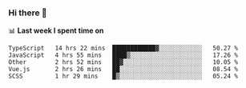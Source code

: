 ### Hi there 👋

<!--
**DBvc/DBvc** is a ✨ _special_ ✨ repository because its `README.md` (this file) appears on your GitHub profile.

Here are some ideas to get you started:

- 🔭 I’m currently working on ...
- 🌱 I’m currently learning ...
- 👯 I’m looking to collaborate on ...
- 🤔 I’m looking for help with ...
- 💬 Ask me about ...
- 📫 How to reach me: ...
- 😄 Pronouns: ...
- ⚡ Fun fact: ...
-->

📊 **Last week I spent time on**
<!--START_SECTION:waka-->
```text
TypeScript   14 hrs 22 mins  ████████████▓░░░░░░░░░░░░   50.27 % 
JavaScript   4 hrs 55 mins   ████▒░░░░░░░░░░░░░░░░░░░░   17.26 % 
Other        2 hrs 52 mins   ██▓░░░░░░░░░░░░░░░░░░░░░░   10.05 % 
Vue.js       2 hrs 26 mins   ██░░░░░░░░░░░░░░░░░░░░░░░   08.54 % 
SCSS         1 hr 29 mins    █▒░░░░░░░░░░░░░░░░░░░░░░░   05.24 % 
```
<!--END_SECTION:waka-->

